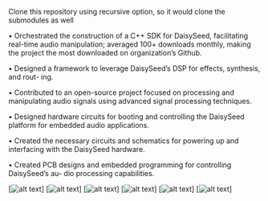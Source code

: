 Clone this repository using recursive option, so it would clone the submodules as well

• Orchestrated the construction of a C++ SDK for DaisySeed, facilitating real-time
audio manipulation; averaged 100+ downloads monthly, making the project the
most downloaded on organization’s Github.

• Designed a framework to leverage DaisySeed’s DSP for effects, synthesis, and rout-
ing.

• Contributed to an open-source project focused on processing and manipulating
audio signals using advanced signal processing techniques.

• Designed hardware circuits for booting and controlling the DaisySeed platform for
embedded audio applications.

• Created the necessary circuits and schematics for powering up and interfacing
with the DaisySeed hardware.

• Created PCB designs and embedded programming for controlling DaisySeed’s au-
dio processing capabilities.

[![alt text](https://github.com/omidshahbazi/omidshahbazi.github.io/blob/master/Materials/GuitarMultiEffect/2.png)]
[![alt text](https://github.com/omidshahbazi/omidshahbazi.github.io/blob/master/Materials/GuitarMultiEffect/1.png)]
[![alt text](https://github.com/omidshahbazi/omidshahbazi.github.io/blob/master/Materials/GuitarMultiEffect/3.png)]
[![alt text](https://github.com/omidshahbazi/omidshahbazi.github.io/blob/master/Materials/GuitarMultiEffect/4.png)]
[![alt text](https://github.com/omidshahbazi/omidshahbazi.github.io/blob/master/Materials/GuitarMultiEffect/5.png)]
[![alt text](https://github.com/omidshahbazi/omidshahbazi.github.io/blob/master/Materials/GuitarMultiEffect/6.png)]
